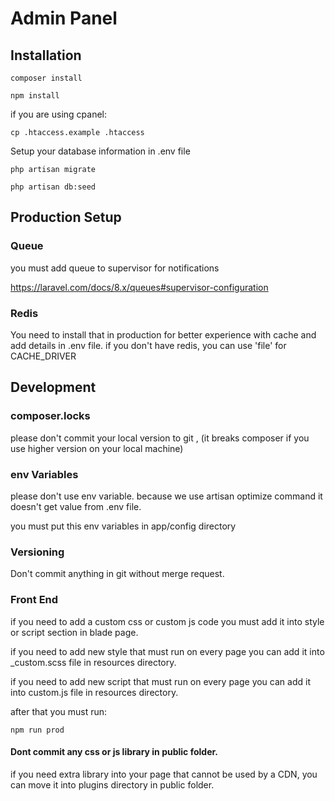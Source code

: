 # Admin Panel

## Installation

```
composer install

npm install
```

if  you are using cpanel:
```
cp .htaccess.example .htaccess
```

Setup your database information in .env file

```
php artisan migrate

php artisan db:seed
```

## Production Setup

### Queue
you must add queue to supervisor for notifications

https://laravel.com/docs/8.x/queues#supervisor-configuration

### Redis
You need to install that in production for better experience with cache and add details in .env file.
if you don't have redis, you can use 'file' for CACHE_DRIVER

## Development

### composer.locks
please don't commit your local version to git , (it breaks composer if you use higher version on your local machine)

### env Variables
please don't use env variable. because we use artisan optimize command it doesn't get value from .env file.

you must put this env variables in app/config directory

### Versioning
Don't commit anything in git without merge request.

### Front End
if you need to add a custom css or custom js code you must add it into style or script section in blade page.

if you need to add new style that must run on every page you can add it into _custom.scss file in resources directory.

if you need to add new script that must run on every page you can add it into custom.js file in resources directory.

after that you must run:

```
npm run prod
```

#### Dont commit any css or js library in public folder.
if you need extra library into your page that cannot be used by a CDN, you can move it into plugins directory in public folder.
